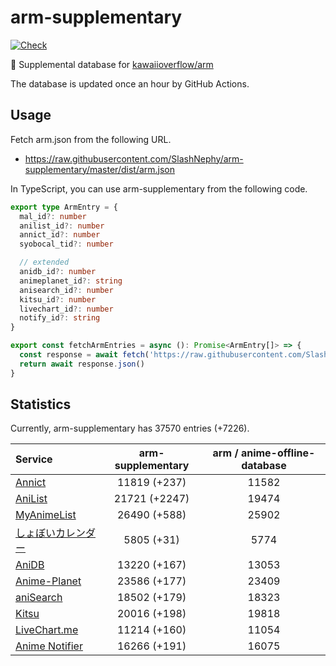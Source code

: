 # arm-supplementary

[![Check](https://github.com/SlashNephy/arm-supplementary/actions/workflows/check-node.yml/badge.svg)](https://github.com/SlashNephy/arm-supplementary/actions/workflows/check-node.yml)

💊 Supplemental database for [kawaiioverflow/arm](https://github.com/kawaiioverflow/arm)

The database is updated once an hour by GitHub Actions.

## Usage

Fetch arm.json from the following URL.

- https://raw.githubusercontent.com/SlashNephy/arm-supplementary/master/dist/arm.json

In TypeScript, you can use arm-supplementary from the following code.

```TypeScript
export type ArmEntry = {
  mal_id?: number
  anilist_id?: number
  annict_id?: number
  syobocal_tid?: number

  // extended
  anidb_id?: number
  animeplanet_id?: string
  anisearch_id?: number
  kitsu_id?: number
  livechart_id?: number
  notify_id?: string
}

export const fetchArmEntries = async (): Promise<ArmEntry[]> => {
  const response = await fetch('https://raw.githubusercontent.com/SlashNephy/arm-supplementary/master/dist/arm.json')
  return await response.json()
}
```

## Statistics

Currently, arm-supplementary has 37570 entries (+7226).

| Service                                     | arm-supplementary | arm / anime-offline-database |
| :------------------------------------------ | :---------------: | :--------------------------: |
| [Annict](https://annict.com)                |   11819 (+237)    |            11582             |
| [AniList](https://anilist.co)               |   21721 (+2247)   |            19474             |
| [MyAnimeList](https://myanimelist.net)      |   26490 (+588)    |            25902             |
| [しょぼいカレンダー](https://cal.syoboi.jp) |    5805 (+31)     |             5774             |
| [AniDB](https://anidb.net)                  |   13220 (+167)    |            13053             |
| [Anime-Planet](https://anime-planet.com)    |   23586 (+177)    |            23409             |
| [aniSearch](https://anisearch.com)          |   18502 (+179)    |            18323             |
| [Kitsu](https://kitsu.io)                   |   20016 (+198)    |            19818             |
| [LiveChart.me](https://livechart.me)        |   11214 (+160)    |            11054             |
| [Anime Notifier](https://notify.moe)        |   16266 (+191)    |            16075             |

